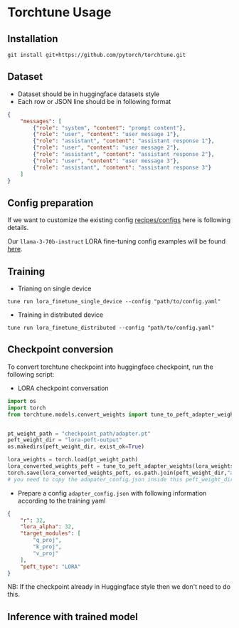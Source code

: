 # Torchtune Usage

## Installation
```
git install git+https://github.com/pytorch/torchtune.git
```

## Dataset
- Dataset should be in huggingface datasets style
- Each row or JSON line should be in following format

```JSON
{
    "messages": [
        {"role": "system", "content": "prompt content"},
        {"role": "user", "content": "user message 1"},
        {"role": "assistant", "content": "assistant response 1"},
        {"role": "user", "content": "user message 2"},
        {"role": "assistant", "content": "assistant response 2"},
        {"role": "user", "content": "user message 3"},
        {"role": "assistant", "content": "assistant response 3"}
    ]
}
```

## Config preparation
If we want to customize the existing config [recipes/configs](recipes/configs) here is following details.

Our `llama-3-70b-instruct` LORA fine-tuning config examples will be found [here](recipes/configs/hishab_custom).


## Training
- Trianing on single device

```
tune run lora_finetune_single_device --config "path/to/config.yaml"
```

- Training in distributed device

```
tune run lora_finetune_distributed --config "path/to/config.yaml"

```

## Checkpoint conversion

To convert torchtune checkpoint into huggingface checkpoint, run the following script:

- LORA checkpoint conversation

```py
import os
import torch
from torchtune.models.convert_weights import tune_to_peft_adapter_weights


pt_weight_path = "checkpoint_path/adapter.pt"
peft_weight_dir = "lora-peft-output"
os.makedirs(peft_weight_dir, exist_ok=True)

lora_weights = torch.load(pt_weight_path)
lora_converted_weights_peft = tune_to_peft_adapter_weights(lora_weights)
torch.save(lora_converted_weights_peft, os.path.join(peft_weight_dir,"adapter_model.bin"))
# you need to copy the adapater_config.json inside this peft_weight_dir to use this adapter.
```

- Prepare a config `adapter_config.json` with following information according to the training yaml

```json
{
    "r": 32,
    "lora_alpha": 32,
    "target_modules": [
        "q_proj",
        "k_proj",
        "v_proj"
    ],
    "peft_type": "LORA"
}
```

NB: If the checkpoint already in Huggingface style then we don't need to do this.

## Inference with trained model


